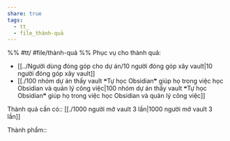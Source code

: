```yaml
---
share: true
tags:
  - tt_
  - file_thành-quả
---
```


%%
#tt/
#file/thành-quả
%%
Phục vụ cho thành quả:
- [[../Người dùng đóng góp cho dự án/10 người đóng góp xây vault|10 người đóng góp xây vault]]
- [[./100 nhóm dự án thấy vault ❝Tự học Obsidian❞ giúp họ trong việc học Obsidian và quản lý công việc|100 nhóm dự án thấy vault ❝Tự học Obsidian❞ giúp họ trong việc học Obsidian và quản lý công việc]]

Thành quả cần có:: [[./1000 người mở vault 3 lần|1000 người mở vault 3 lần]]

Thành phẩm::
